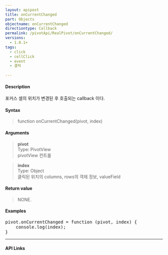 ```yaml
---
layout: apipost
title: onCurrentChanged
part: Objects
objectname: onCurrentChanged
directiontype: Callback
permalink: /pivotApi/RealPivot/onCurrentChanged/
versions:
  - 1.0.1+
tags:
  - click
  - cellClick
  - event
  - 클릭
 
---
```



#### Description

 포커스 셀의 위치가 변경된 후 호출되는 callback 이다.        

#### Syntax

> function onCurrentChanged(pivot, index)

#### Arguments

> **pivot**    
> Type: PivotView     
> pivotView 컨트롤     

> **index**   
> Type: Object   
> 클릭된 위치의 columns, rows의 객체 정보, valueField    

#### Return value

> NONE.

#### Examples 

<pre class="prettyprint">
pivot.onCurrentChanged = function (pivot, index) {
    console.log(index); 
}
</pre>

---

#### API Links


